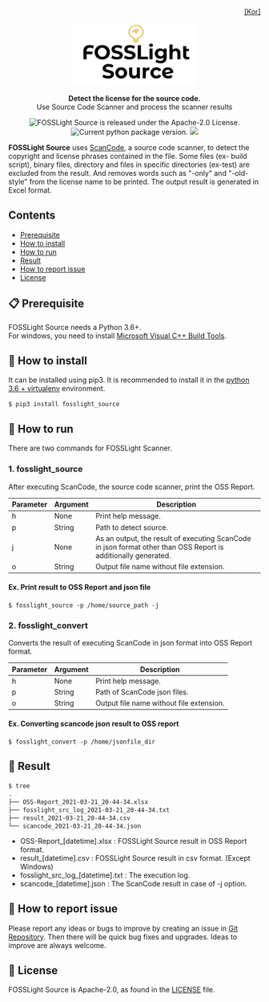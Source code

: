 <p align='right'>
  <a href="https://github.com/fosslight/fosslight_source/blob/main/docs/README_Kor.md">
    [Kor]
 </a>
</p>
<p align="center">
  <a href="https://github.com/fosslight/fosslight_source">
    <img alt="fosslight" src="https://github.com/fosslight/fosslight_source/raw/main/docs/img/fosslight_source.png">
  </a>
</p>
<p align="center">
  <strong>Detect the license for the source code.</strong><br>
  Use Source Code Scanner and process the scanner results
</p>

<p align="center">
    <img src="https://img.shields.io/pypi/l/fosslight_source" alt="FOSSLight Source is released under the Apache-2.0 License." />
    <img src="https://img.shields.io/pypi/v/fosslight_source" alt="Current python package version." />
    <img src="https://img.shields.io/pypi/pyversions/fosslight_source" />
</p>

**FOSSLight Source** uses [ScanCode][sc], a source code scanner, to detect the copyright and license phrases contained in the file. Some files (ex- build script), binary files, directory and files in specific directories (ex-test) are excluded from the result. And removes words such as "-only" and "-old-style" from the license name to be printed. The output result is generated in Excel format.

[sc]: https://github.com/nexB/scancode-toolkit

## Contents

- [Prerequisite](#-prerequisite)
- [How to install](#-how-to-install)
- [How to run](#-how-to-run)
- [Result](#-result)
- [How to report issue](#-how-to-report-issue)
- [License](#-license)


## 📋 Prerequisite

FOSSLight Source needs a Python 3.6+.    
For windows, you need to install [Microsoft Visual C++ Build Tools][ms_build].

[ms_build]: https://visualstudio.microsoft.com/vs/older-downloads/

## 🎉 How to install

It can be installed using pip3. It is recommended to install it in the [python 3.6 + virtualenv](https://github.com/fosslight/fosslight_source/blob/main/docs/Guide_virtualenv.md) environment.

```
$ pip3 install fosslight_source
```

## 🚀 How to run

There are two commands for FOSSLight Scanner. 

### 1. fosslight_source
After executing ScanCode, the source code scanner, print the OSS Report.

| Parameter  | Argument | Description |
| ------------- | ------------- | ------------- |
| h | None | Print help message. | 
| p | String | Path to detect source. | 
| j | None | As an output, the result of executing ScanCode in json format other than OSS Report is additionally generated. | 
| o | String | Output file name without file extension. | 

#### Ex. Print result to OSS Report and json file
```
$ fosslight_source -p /home/source_path -j
```

### 2. fosslight_convert
Converts the result of executing ScanCode in json format into OSS Report format.  

| Parameter  | Argument | Description |
| ------------- | ------------- | ------------- |
| h | None | Print help message. | 
| p | String | Path of ScanCode json files. | 
| o | String | Output file name without file extension. | 

#### Ex. Converting scancode json result to OSS report
```
$ fosslight_convert -p /home/jsonfile_dir
```

## 📁 Result

```
$ tree
.
├── OSS-Report_2021-03-21_20-44-34.xlsx
├── fosslight_src_log_2021-03-21_20-44-34.txt
├── result_2021-03-21_20-44-34.csv
└── scancode_2021-03-21_20-44-34.json

```
- OSS-Report_[datetime].xlsx : FOSSLight Source result in OSS Report format.
- result_[datetime].csv : FOSSLight Source result in csv format. (Except Windows)
- fosslight_src_log_[datetime].txt : The execution log.
- scancode_[datetime].json : The ScanCode result in case of -j option.


## 👏 How to report issue

Please report any ideas or bugs to improve by creating an issue in [Git Repository][repo]. Then there will be quick bug fixes and upgrades. Ideas to improve are always welcome.

[repo]: https://github.com/fosslight/fosslight_source/issues

## 📄 License

FOSSLight Source is Apache-2.0, as found in the [LICENSE][l] file.

[l]: https://github.com/fosslight/fosslight_source/blob/main/LICENSE

